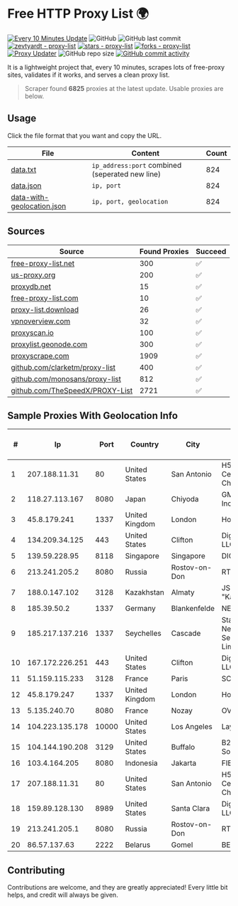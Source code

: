 
# Free HTTP Proxy List 🌍

[![Every 10 Minutes Update](https://github.com/mertguvencli/http-proxy-list/actions/workflows/main.yml/badge.svg?branch=main)](https://github.com/mertguvencli/http-proxy-list/actions/workflows/main.yml)
![GitHub](https://img.shields.io/github/license/mertguvencli/http-proxy-list)
![GitHub last commit](https://img.shields.io/github/last-commit/mertguvencli/http-proxy-list)
[![zevtyardt - proxy-list](https://img.shields.io/static/v1?label=zevtyardt&message=proxy-list&color=blue&logo=github)](https://github.com/zevtyardt/proxy-list "Go to GitHub repo")
[![stars - proxy-list](https://img.shields.io/github/stars/zevtyardt/proxy-list?style=social)](https://github.com/zevtyardt/proxy-list)
[![forks - proxy-list](https://img.shields.io/github/forks/zevtyardt/proxy-list?style=social)](https://github.com/zevtyardt/proxy-list)
[![Proxy Updater](https://github.com/zevtyardt/proxy-list/workflows/Proxy%20Updater/badge.svg)](https://github.com/zevtyardt/proxy-list/actions?query=workflow:"Proxy+Updater")
![GitHub repo size](https://img.shields.io/github/repo-size/zevtyardt/proxy-list)
[![GitHub commit activity](https://img.shields.io/github/commit-activity/m/zevtyardt/proxy-list?logo=commits)](https://github.com/zevtyardt/proxy-list/commits/main)

It is a lightweight project that, every 10 minutes, scrapes lots of free-proxy sites, validates if it works, and serves a clean proxy list.

> Scraper found **6825** proxies at the latest update. Usable proxies are below.

## Usage

Click the file format that you want and copy the URL.

|File|Content|Count|
|----|-------|-----|
|[data.txt](https://raw.githubusercontent.com/mertguvencli/http-proxy-list/main/proxy-list/data.txt)|`ip_address:port` combined (seperated new line)|824|
|[data.json](https://raw.githubusercontent.com/mertguvencli/http-proxy-list/main/proxy-list/data.json)|`ip, port`|824|
|[data-with-geolocation.json](https://raw.githubusercontent.com/mertguvencli/http-proxy-list/main/proxy-list/data-with-geolocation.json)|`ip, port, geolocation`|824|

## Sources

|Source|Found Proxies|Succeed|
|------|-------------|-------|
|[free-proxy-list.net](https://free-proxy-list.net)|300|✅|
|[us-proxy.org](https://www.us-proxy.org)|200|✅|
|[proxydb.net](http://proxydb.net)|15|✅|
|[free-proxy-list.com](https://free-proxy-list.com/?page=&port=&type%5B%5D=http&type%5B%5D=https&up_time=0&search=Search)|10|✅|
|[proxy-list.download](https://www.proxy-list.download/HTTP)|26|✅|
|[vpnoverview.com](https://vpnoverview.com/privacy/anonymous-browsing/free-proxy-servers)|32|✅|
|[proxyscan.io](https://www.proxyscan.io)|100|✅|
|[proxylist.geonode.com](https://proxylist.geonode.com/api/proxy-list?limit=300&page=1&sort_by=lastChecked&sort_type=desc&protocols=http,https)|300|✅|
|[proxyscrape.com](https://api.proxyscrape.com/v2/?request=displayproxies&protocol=http&timeout=10000&country=all&ssl=all&anonymity=all)|1909|✅|
|[github.com/clarketm/proxy-list](https://raw.githubusercontent.com/clarketm/proxy-list/master/proxy-list-raw.txt)|400|✅|
|[github.com/monosans/proxy-list](https://raw.githubusercontent.com/monosans/proxy-list/main/proxies/http.txt)|812|✅|
|[github.com/TheSpeedX/PROXY-List](https://raw.githubusercontent.com/TheSpeedX/PROXY-List/master/http.txt)|2721|✅|


## Sample Proxies With Geolocation Info

|#|Ip|Port|Country|City|Internet Service Provider|
|-|--|----|-------|----|-------------------------|
|1|207.188.11.31|80|United States|San Antonio|H5 Data Centers - Chandler LLC|
|2|118.27.113.167|8080|Japan|Chiyoda|GMO Internet, Inc.|
|3|45.8.179.241|1337|United Kingdom|London|Hostland LLC|
|4|134.209.34.125|443|United States|Clifton|DigitalOcean, LLC|
|5|139.59.228.95|8118|Singapore|Singapore|DIGITALOCEAN|
|6|213.241.205.2|8080|Russia|Rostov-on-Don|RTCOMM-YUG|
|7|188.0.147.102|3128|Kazakhstan|Almaty|JSC "KazTransCom"|
|8|185.39.50.2|1337|Germany|Blankenfelde|NETZNUTZ|
|9|185.217.137.216|1337|Seychelles|Cascade|Stallion Network Services Limited|
|10|167.172.226.251|443|United States|Clifton|DigitalOcean, LLC|
|11|51.159.115.233|3128|France|Paris|SCALEWAY|
|12|45.8.179.247|1337|United Kingdom|London|Hostland LLC|
|13|5.135.240.70|8080|France|Nozay|OVH SAS|
|14|104.223.135.178|10000|United States|Los Angeles|LayerHost|
|15|104.144.190.208|3129|United States|Buffalo|B2 Net Solutions Inc.|
|16|103.4.164.205|8080|Indonesia|Jakarta|FIBERNET|
|17|207.188.11.31|80|United States|San Antonio|H5 Data Centers - Chandler LLC|
|18|159.89.128.130|8989|United States|Santa Clara|DigitalOcean, LLC|
|19|213.241.205.1|8080|Russia|Rostov-on-Don|RTCOMM-YUG|
|20|86.57.137.63|2222|Belarus|Gomel|BELPAK|



## Contributing

Contributions are welcome, and they are greatly appreciated! Every
little bit helps, and credit will always be given.

